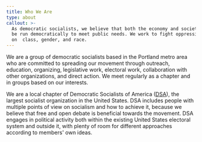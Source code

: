 ```yaml
---
title: Who We Are
type: about
callout: >-
  As democratic socialists, we believe that both the economy and society should
  be run democratically to meet public needs. We work to fight oppression based
  on  class, gender, and race.
---
```

We are a group of democratic socialists based in the Portland metro area who are committed to spreading our movement through outreach, education, organizing, legislative work, electoral work, collaboration with other organizations, and direct action. We meet regularly as a chapter and in groups based on our interests.

We are a local chapter of Democratic Socialists of America ([DSA](http://dsausa.org)), the largest socialist organization in the United States. DSA includes people with multiple points of view on socialism and how to achieve it, because we believe that free and open debate is beneficial towards the movement. DSA engages in political activity both within the existing United States electoral system and outside it, with plenty of room for different approaches according to members' own ideas.
